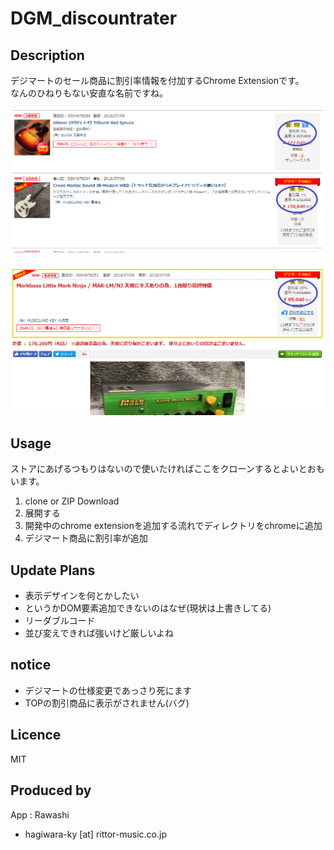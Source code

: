 # DGM_discountrater

## Description
デジマートのセール商品に割引率情報を付加するChrome Extensionです。  
なんのひねりもない安直な名前ですね。

![PNG](usage1.PNG)  

![PNG](usage2.PNG)

## Usage

ストアにあげるつもりはないので使いたければここをクローンするとよいとおもいます。

1. clone or ZIP Download
1. 展開する
1. 開発中のchrome extensionを追加する流れでディレクトリをchromeに追加
1. デジマート商品に割引率が追加

## Update Plans

+ 表示デザインを何とかしたい
+ というかDOM要素追加できないのはなぜ(現状は上書きしてる)
+ リーダブルコード
+ 並び変えできれば強いけど厳しいよね

## notice

+ デジマートの仕様変更であっさり死にます
+ TOPの割引商品に表示がされません(バグ)

## Licence
MIT

## Produced by
App : Rawashi  
   + hagiwara-ky [at] rittor-music.co.jp   
